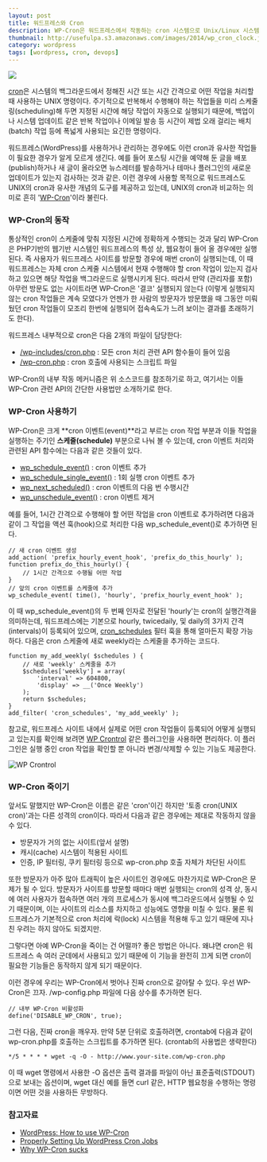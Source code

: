 ```yaml
---
layout: post
title: 워드프레스와 Cron
description: WP-Cron은 워드프레스에서 작동하는 cron 시스템으로 Unix/Linux 시스템의 cron과 유사한 기능을 수행합니다. WP-Cron이 무엇이고 어떻게 동작하는지 개념과 사용법을 소개합니다.
thumbnail: http://usefulpa.s3.amazonaws.com/images/2014/wp_cron_clock.jpg
category: wordpress 
tags: [wordpress, cron, devops]
---
```


![](https://usefulpa.s3.amazonaws.com/images/2014/wordpress_wp_cron.png)

[cron](http://unixhelp.ed.ac.uk/CGI/man-cgi?crontab+5)은 시스템의 백그라운드에서 정해진 시간 또는 시간 간격으로 어떤 작업을 처리할 때 사용하는 UNIX 명령이다. 주기적으로 반복해서 수행해야 하는 작업들을 미리 스케줄링(scheduling)해 두면 지정된 시간에 해당 작업이 자동으로 실행되기 때문에, 백업이나 시스템 업데이트 같은 반복 작업이나 이메일 발송 등 시간이 제법 오래 걸리는 배치(batch) 작업 등에 폭넓게 사용되는 요긴한 명령이다.

워드프레스(WordPress)를 사용하거나 관리하는 경우에도 이런 cron과 유사한 작업들이 필요한 경우가 알게 모르게 생긴다. 예를 들어 포스팅 시간을 예약해 둔 글을 배포(publish)하거나 새 글이 올라오면 뉴스레터를 발송하거나 테마나 플러그인의 새로운 업데이트가 있는지 검사하는 것과 같은. 이런 경우에 사용할 목적으로 워드프레스도 UNIX의 cron과 유사한 개념의 도구를 제공하고 있는데, UNIX의 cron과 비교하는 의미로 흔히 '[WP-Cron](https://codex.wordpress.org/Category:WP-Cron_Functions)'이라 불린다.


### WP-Cron의 동작

통상적인 cron이 스케줄에 맞춰 지정된 시간에 정확하게 수행되는 것과 달리 WP-Cron은 PHP기반의 웹기반 시스템인 워드프레스의 특성 상, 웹요청이 들어 올 경우에만 실행된다. 즉 사용자가 워드프레스 사이트를 방문할 경우에 매번 cron이 실행되는데, 이 때 워드프레스는 자체 cron 스케줄 시스템에서 현재 수행해야 할 cron 작업이 있는지 검사하고 있으면 해당 작업을 백그라운드로 실행시키게 된다. 따라서 만약 (관리자를 포함) 아무런 방문도 없는 사이트라면 WP-Cron은 '결코' 실행되지 않는다 (이렇게 실행되지 않는 cron 작업들은 계속 모였다가 언젠가 한 사람의 방문자가 방문했을 때 그동안 미뤄 뒀던 cron 작업들이 모조리 한번에 실행되어 접속속도가 느려 보이는 결과를 초래하기도 한다).

워드프레스 내부적으로 cron은 다음 2개의 파일이 담당한다:

- [/wp-includes/cron.php](https://github.com/WordPress/WordPress/blob/master/wp-includes/cron.php) : 모든 cron 처리 관련 API 함수들이 들어 있음
- [/wp-cron.php](https://github.com/WordPress/WordPress/blob/master/wp-cron.php) : cron 호출에 사용되는 스크립트 파일

WP-Cron의 내부 작동 메커니즘은 위 소스코드를 참조하기로 하고, 여기서는 이들 WP-Cron 관련 API의 간단한 사용법만 소개하기로 한다.

### WP-Cron 사용하기

WP-Cron은 크게 **cron 이벤트(event)**라고 부르는 cron 작업 부분과 이들 작업을 실행하는 주기인 **스케줄(schedule)** 부분으로 나눠 볼 수 있는데, cron 이벤트 처리와 관련된 API 함수에는 다음과 같은 것들이 있다.

- [wp\_schedule\_event()](http://codex.wordpress.org/Function_Reference/wp_schedule_event) : cron 이벤트 추가
- [wp\_schedule\_single\_event()](http://codex.wordpress.org/Function_Reference/wp_schedule_single_event) : 1회 실행 cron 이벤트 추가
- [wp\_next\_scheduled()](http://codex.wordpress.org/Function_Reference/wp_next_scheduled) : cron 이벤트의 다음 번 수행시간
- [wp\_unschedule\_event()](http://codex.wordpress.org/Function_Reference/wp_unschedule_event) : cron 이벤트 제거

예를 들어, 1시간 간격으로 수행해야 할 어떤 작업을 cron 이벤트로 추가하려면 다음과 같이 그 작업을 액션 훅(hook)으로 처리한 다음 wp_schedule_event()로 추가하면 된다.

	// 새 cron 이벤트 생성
	add_action( 'prefix_hourly_event_hook', 'prefix_do_this_hourly' );
	function prefix_do_this_hourly() {
		// 1시간 간격으로 수행될 어떤 작업
	}
	// 앞의 cron 이벤트를 스케줄에 추가
	wp_schedule_event( time(), 'hourly', 'prefix_hourly_event_hook' );

이 때 wp\_schedule\_event()의 두 번째 인자로 전달된 'hourly'는 cron의 실행간격을 의미하는데, 워드프레스에는 기본으로 hourly, twicedaily, 및 daily의 3가지 간격(intervals)이 등록되어 있으며, [cron\_schedules](https://codex.wordpress.org/Plugin_API/Filter_Reference/cron_schedules) 필터 훅을 통해 얼마든지 확장 가능하다. 다음은 cron 스케줄에 새로 weekly라는 스케줄을 추가하는 코드다.

	function my_add_weekly( $schedules ) {
		// 새로 'weekly' 스케줄을 추가
		$schedules['weekly'] = array(
			'interval' => 604800,
			'display' => __('Once Weekly')
		);
		return $schedules;
	}
	add_filter( 'cron_schedules', 'my_add_weekly' ); 

참고로, 워드프레스 사이트 내에서 실제로 어떤 cron 작업들이 등록되어 어떻게 실행되고 있는지를 확인해 보려면 [WP Crontrol](https://wordpress.org/plugins/wp-crontrol/) 같은 플러그인을 사용하면 편리하다. 이 플러그인은 실행 중인 cron 작업을 확인할 뿐 아니라 변경/삭제할 수 있는 기능도 제공한다.

![WP Crontrol](http://usefulpa.s3.amazonaws.com/images/2014/screenshot-1.png)

	
### WP-Cron 죽이기

앞서도 말했지만 WP-Cron은 이름은 같은 'cron'이긴 하지만 '토종 cron(UNIX cron)'과는 다른 성격의 cron이다. 따라서 다음과 같은 경우에는 제대로 작동하지 않을 수 있다.

- 방문자가 거의 없는 사이트(앞서 설명)
- 캐시(cache) 시스템이 적용된 사이트
- 인증, IP 필터링, 쿠키 필터링 등으로 wp-cron.php 호출 자체가 차단된 사이트

또한 방문자가 아주 많아 트래픽이 높은 사이트인 경우에도 마찬가지로 WP-Cron은 문제가 될 수 있다. 방문자가 사이트를 방문할 때마다 매번 실행되는 cron의 성격 상, 동시에 여러  사용자가 접속하면 여러 개의 프로세스가 동시에 백그라운드에서 실행될 수 있기 때문이며, 이는 사이트의 리소스를 차지하고 성능에도 영향을 미칠 수 있다. 물론 워드프레스가 기본적으로 cron 처리에 락(lock) 시스템을 적용해 두고 있기 때문에 지나친 우려는 하지 않아도 되겠지만.

그렇다면 아예 WP-Cron을 죽이는 건 어떨까? 좋은 방법은 아니다. 왜냐면 cron은 워드프레스 속 여러 군데에서 사용되고 있기 때문에 이 기능을 완전히 끄게 되면 cron이 필요한 기능들은 동작하지 않게 되기 때문이다. 

이런 경우에 우리는 WP-Cron에서 벗어나 진짜 cron으로 갈아탈 수 있다. 우선 WP-Cron은 끄자. /wp-config.php 파일에 다음 상수를 추가하면 된다.

	// 내부 WP-Cron 비활성화
	define('DISABLE_WP_CRON', true);

그런 다음, 진짜 cron을 깨우자. 만약 5분 단위로 호출하려면, crontab에 다음과 같이 wp-cron.php를 호출하는 스크립트를 추가하면 된다. (crontab의 사용법은 생략한다)

	*/5 * * * * wget -q -O - http://www.your-site.com/wp-cron.php

이 때 wget 명령에서 사용한 -O 옵션은 출력 결과를 파일이 아닌 표준출력(STDOUT)으로 보내는 옵션이며, wget 대신 예를 들면 curl 같은, HTTP 웹요청을 수행하는 명령이면 어떤 것을 사용하든 무방하다.

### 참고자료

* [WordPress: How to use WP-Cron](http://ben.lobaugh.net/blog/20787/wordpress-how-to-use-wp-cron)
* [Properly Setting Up WordPress Cron Jobs](https://tommcfarlin.com/wordpress-cron-jobs/)
* [Why WP-Cron sucks](https://www.lucasrolff.com/wordpress/why-wp-cron-sucks/)


